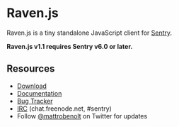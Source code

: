 # Raven.js

Raven.js is a tiny standalone JavaScript client for [Sentry](http://www.getsentry.com/).

**Raven.js v1.1 requires Sentry v6.0 or later.**

## Resources

 * [Download](http://ravenjs.com)
 * [Documentation](http://raven-js.readthedocs.org)
 * [Bug Tracker](https://github.com/getsentry/raven-js/issues)
 * [IRC](irc://chat.freenode.net/sentry) (chat.freenode.net, #sentry)
 * Follow [@mattrobenolt](https://twitter.com/mattrobenolt) on Twitter for updates

